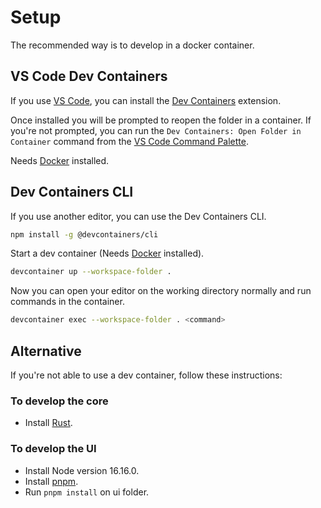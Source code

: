 # Setup

The recommended way is to develop in a docker container.

## VS Code Dev Containers

If you use [VS Code](https://code.visualstudio.com/), you can install the [Dev Containers](https://marketplace.visualstudio.com/items?itemName=ms-vscode-remote.remote-containers) extension.

Once installed you will be prompted to reopen the folder in a container. If you're not prompted, you can run the `Dev Containers: Open Folder in Container` command from the [VS Code Command Palette](https://code.visualstudio.com/docs/getstarted/userinterface#_command-palette).

Needs [Docker](https://www.docker.com/) installed.

## Dev Containers CLI

If you use another editor, you can use the Dev Containers CLI.

```sh
npm install -g @devcontainers/cli
```

Start a dev container (Needs [Docker](https://www.docker.com/) installed).

```sh
devcontainer up --workspace-folder .
```

Now you can open your editor on the working directory normally
and run commands in the container.

```sh
devcontainer exec --workspace-folder . <command>
```

## Alternative

If you're not able to use a dev container, follow these instructions:

### To develop the core

- Install [Rust](https://www.rust-lang.org/tools/install).

### To develop the UI

- Install Node version 16.16.0.
- Install [pnpm](https://pnpm.io/installation).
- Run `pnpm install` on ui folder.
